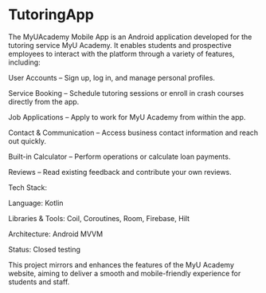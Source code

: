 # TutoringApp
The MyUAcademy Mobile App is an Android application developed for the tutoring service MyU Academy.
It enables students and prospective employees to interact with the platform through a variety of features, including:

User Accounts – Sign up, log in, and manage personal profiles.

Service Booking – Schedule tutoring sessions or enroll in crash courses directly from the app.

Job Applications – Apply to work for MyU Academy from within the app.

Contact & Communication – Access business contact information and reach out quickly.

Built-in Calculator – Perform operations or calculate loan payments.

Reviews – Read existing feedback and contribute your own reviews.

Tech Stack:

Language: Kotlin

Libraries & Tools: Coil, Coroutines, Room, Firebase, Hilt

Architecture: Android MVVM

Status: Closed testing

This project mirrors and enhances the features of the MyU Academy website, aiming to deliver a smooth and mobile-friendly experience for students and staff.

